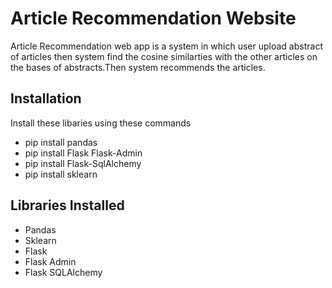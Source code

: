 # Article Recommendation Website
Article Recommendation web app is a system in which user upload abstract of articles then system find the cosine similarties with the other articles on the bases of abstracts.Then system recommends the articles.

## Installation
Install these libaries using these commands
* pip install pandas
* pip install Flask Flask-Admin
* pip install Flask-SqlAlchemy
* pip install sklearn

## Libraries Installed
* Pandas
* Sklearn
* Flask
* Flask Admin
* Flask SQLAlchemy
